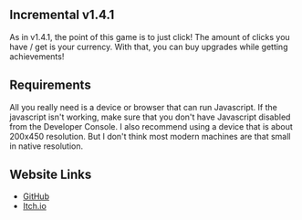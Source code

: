 ## Incremental v1.4.1
As in v1.4.1, the point of this game is to just click! The amount of clicks you have / get is your currency.
With that, you can buy upgrades while getting achievements!

## Requirements
All you really need is a device or browser that can run Javascript. If the javascript isn't working, make sure that you don't have Javascript disabled from the Developer Console.
I also recommend using a device that is about 200x450 resolution. But I don't think most modern machines are that small in native resolution.

## Website Links
- [GitHub](https://xdconfirm.github.io/Incremental-v1.4.1/)
- [Itch.io](https://xdconfirmed.itch.io/incrementalv141)
